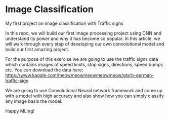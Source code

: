 # Image Classification
My first project on image classification with Traffic signs

In this repo, we will build our first image processing project using CNN and understand its power and why it has become so popular. In this article, we will walk through every step of developing our own convolutional model and build our first amazing project.

For the purpose of this exercise we are going to use the traffic signs data which contains images of speed limits, stop signs, directions, speed bumps etc. You can download the data here: https://www.kaggle.com/meowmeowmeowmeowmeow/gtsrb-german-traffic-sign


We are going to use Convolutional Neural network framework and come up with a model with high accuracy and also show how you can simply classify any image basis the model.

Happy MLing!
